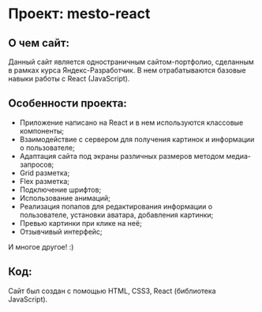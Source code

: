 # Проект: mesto-react

## О чем сайт:

Данный сайт является одностраничным сайтом-портфолио, сделанным в рамках курса Яндекс-Разработчик.
В нем отрабатываются базовые навыки работы с React (JavaScript).

## Особенности проекта:

* Приложение написано на React и в нем используются классовые компоненты;
* Взаимодействие с сервером для получения картинок и информации о пользователе;
* Адаптация сайта под экраны различных размеров методом медиа-запросов;
* Grid разметка;
* Flex разметка;
* Подключение шрифтов;
* Использование анимаций;
* Реализация попапов для редактирования информации о пользователе, установки аватара, добавления картинки;
* Превью картинки при клике на неё;
* Отзывчивый интерфейс;

И многое другое! :)

## Код:

Сайт был создан с помощью HTML, CSS3, React (библиотека JavaScript).
